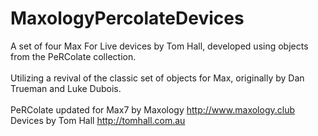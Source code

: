 # MaxologyPercolateDevices
A set of four Max For Live devices by Tom Hall, developed using objects from the PeRColate collection.<br>
<br>
Utilizing a revival of the classic set of objects for Max, originally by Dan Trueman and Luke Dubois.<br>
<br>
PeRColate updated for Max7 by Maxology  http://www.maxology.club<br>
Devices by Tom Hall http://tomhall.com.au<br>
